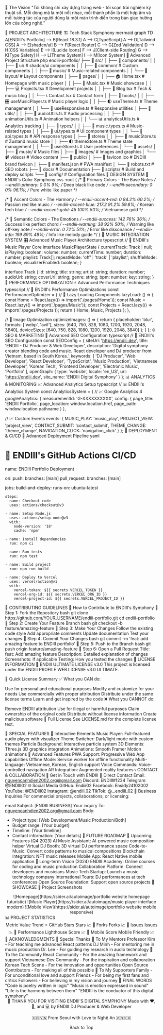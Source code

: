🎨 The Vision
"Tôi không chỉ xây dựng trang web - tôi soạn trải nghiệm kỹ thuật số. Mỗi dòng mã là một nốt nhạc, mỗi thành phần là một hợp âm và mỗi tương tác của người dùng là một màn trình diễn trong bản giao hưởng lớn của công nghệ."

🚀 PROJECT ARCHITECTURE
🏗️ Tech Stack Symphony
mermaid
graph TD
    A[ENDIII's Portfolio] --> B[React 18.3.1]
    A --> C[TypeScript]
    A --> D[Tailwind CSS]
    A --> E[shadcn/ui]
    B --> F[React Router]
    C --> G[Zod Validation]
    D --> H[CSS Variables]
    E --> I[Lucide Icons]
    F --> J[Client-side Routing]
    G --> K[Type Safety]
    H --> L[Theme System]
    I --> M[Icon System]
📁 Advanced Project Structure
php
endiii-portfolio/
├── 🎵 src/
│   ├── 🎼 components/
│   │   ├── 🎸 ui/                    # shadcn/ui components
│   │   ├── 🎹 common/               # Custom components
│   │   ├── 🥁 music/                # Music-related components
│   │   └── 🎤 layout/               # Layout components
│   ├── 🎼 pages/
│   │   ├── 🏠 Home.tsx              # Homepage with music player
│   │   ├── 🎵 Music.tsx             # Music showcase
│   │   ├── 💻 Projects.tsx          # Development projects
│   │   ├── 📝 Blog.tsx              # Tech & music blog
│   │   └── 📞 Contact.tsx           # Contact form
│   ├── 🎼 hooks/
│   │   ├── 🎛️ useMusicPlayer.ts    # Music player logic
│   │   ├── 🌓 useTheme.ts          # Theme management
│   │   └── 📱 useResponsive.ts     # Responsive utilities
│   ├── 🎼 utils/
│   │   ├── 🎵 audioUtils.ts        # Audio processing
│   │   ├── 🎨 animationUtils.ts    # Animation helpers
│   │   └── 📊 analyticsUtils.ts    # Analytics tracking
│   ├── 🎼 types/
│   │   ├── 🎵 music.types.ts       # Music-related types
│   │   ├── 🎨 ui.types.ts          # UI component types
│   │   └── 📝 api.types.ts         # API response types
│   ├── 🎼 stores/
│   │   ├── 🎵 musicStore.ts        # Zustand music store
│   │   ├── 🌓 themeStore.ts        # Theme state management
│   │   └── 👤 userStore.ts         # User preferences
│   └── 🎼 assets/
│       ├── 🎵 music/               # Music files
│       ├── 🎨 images/              # Images and graphics
│       └── 📹 videos/              # Video content
├── 🎵 public/
│   ├── 🎵 favicon.ico             # ENDIII brand favicon
│   ├── 🎵 manifest.json            # PWA manifest
│   └── 🎵 robots.txt              # SEO robots
├── 🎵 docs/                        # Documentation
├── 🎵 scripts/                     # Build and deploy scripts
└── 🎵 config/                      # Configuration files
🎨 DESIGN SYSTEM
🎨 ENDIII's Color Symphony
css
:root {
  /* 🎵 Primary Colors - The Base Notes */
  --endiii-primary: 0 0% 9%;        /* Deep black like code */
  --endiii-secondary: 0 0% 96.1%;   /* Pure white like paper */
  
  /* 🎵 Accent Colors - The Harmony */
  --endiii-accent-red: 0 84.2% 60.2%;    /* Passion red like music */
  --endiii-accent-blue: 217.2 91.2% 59.8%; /* Korean tech blue */
  --endiii-accent-gold: 45 100% 50%;      /* Vietnamese gold */
  
  /* 🎵 Semantic Colors - The Emotions */
  --endiii-success: 142 76% 36%;     /* Success like perfect chord */
  --endiii-warning: 38 92% 50%;      /* Warning like off-key note */
  --endiii-error: 0 72% 51%;         /* Error like dissonance */
  --endiii-info: 199 89% 48%;        /* Info like melody guide */
}
🎵 MUSIC INTEGRATION SYSTEM
🎛️ Advanced Music Player Architecture
typescript
// 🎵 ENDIII's Music Player Core
interface MusicPlayerState {
  currentTrack: Track | null;
  isPlaying: boolean;
  volume: number;
  currentTime: number;
  duration: number;
  playlist: Track[];
  repeatMode: 'off' | 'track' | 'playlist';
  shuffleMode: boolean;
  visualizerEnabled: boolean;
}

interface Track {
  id: string;
  title: string;
  artist: string;
  duration: number;
  audioUrl: string;
  coverUrl: string;
  genre: string;
  bpm: number;
  key: string;
}
🚀 PERFORMANCE OPTIMIZATION
⚡ Advanced Performance Techniques
typescript
// 🚀 ENDIII's Performance Optimizations
const PerformanceOptimizer = {
  // 🎯 Lazy Loading Components
  lazyLoad: () => {
    const Home = React.lazy(() => import('./pages/Home'));
    const Music = React.lazy(() => import('./pages/Music'));
    const Projects = React.lazy(() => import('./pages/Projects'));
    return { Home, Music, Projects };
  },
  
  // 🎯 Image Optimization
  optimizeImages: () => {
    return {
      placeholder: 'blur',
      formats: ['webp', 'avif'],
      sizes: [640, 750, 828, 1080, 1200, 1920, 2048, 3840],
      deviceSizes: [640, 750, 828, 1080, 1200, 1920, 2048, 3840]
    };
  }
};
🌐 SEO & MARKETING
🎯 Advanced SEO Configuration
typescript
// 🎯 ENDIII's SEO Configuration
const SEOConfig = {
  siteUrl: 'https://endiii.dev',
  title: 'ENDIII - DJ Producer & Web Developer',
  description: 'Digital symphony creator blending code and music. React developer and DJ producer from Vietnam, based in South Korea.',
  keywords: [
    'DJ Producer', 'Web Developer', 'React Developer', 'TypeScript',
    'Music Production', 'Vietnamese Developer', 'Korean Tech',
    'Frontend Developer', 'Electronic Music', 'Portfolio'
  ],
  openGraph: {
    type: 'website',
    locale: 'en_US',
    url: 'https://endiii.dev',
    site_name: 'ENDIII Digital Symphony'
  }
};
📊 ANALYTICS & MONITORING
📈 Advanced Analytics Setup
typescript
// 📊 ENDIII's Analytics System
const AnalyticsSystem = {
  // 📈 Google Analytics 4
  googleAnalytics: {
    measurementId: 'G-XXXXXXXXXX',
    config: {
      page_title: 'ENDIII Portfolio',
      page_location: window.location.href,
      page_path: window.location.pathname
    }
  },
  
  // 📈 Custom Events
  events: {
    MUSIC_PLAY: 'music_play',
    PROJECT_VIEW: 'project_view',
    CONTACT_SUBMIT: 'contact_submit',
    THEME_CHANGE: 'theme_change',
    NAVIGATION_CLICK: 'navigation_click'
  }
};
🚀 DEPLOYMENT & CI/CD
🎯 Advanced Deployment Pipeline
yaml
# 🚀 ENDIII's GitHub Actions CI/CD
name: ENDIII Portfolio Deployment

on:
  push:
    branches: [main]
  pull_request:
    branches: [main]

jobs:
  build-and-deploy:
    runs-on: ubuntu-latest
    
    steps:
    - name: Checkout code
      uses: actions/checkout@v3
      
    - name: Setup Node.js
      uses: actions/setup-node@v3
      with:
        node-version: '18'
        cache: 'npm'
        
    - name: Install dependencies
      run: npm ci
      
    - name: Run tests
      run: npm test
      
    - name: Build project
      run: npm run build
      
    - name: Deploy to Vercel
      uses: vercel/action@v1
      with:
        vercel-token: ${{ secrets.VERCEL_TOKEN }}
        vercel-org-id: ${{ secrets.VERCEL_ORG_ID }}
        vercel-project-id: ${{ secrets.VERCEL_PROJECT_ID }}
🎯 CONTRIBUTING GUIDELINES
🚀 How to Contribute to ENDIII's Symphony
🎵 Step 1: Fork the Repository
bash
git clone https://github.com/YOUR_USERNAME/endiii-portfolio.git
cd endiii-portfolio
🎵 Step 2: Create Your Feature Branch
bash
git checkout -b feature/amazing-feature
🎵 Step 3: Make Your Changes
Follow the existing code style
Add appropriate comments
Update documentation
Test your changes
🎵 Step 4: Commit Your Changes
bash
git commit -m 'feat: add amazing feature to ENDIII portfolio'
🎵 Step 5: Push to the Branch
bash
git push origin feature/amazing-feature
🎵 Step 6: Open a Pull Request
Title: feat: Add amazing feature
Description: Detailed explanation of changes
Screenshots: If applicable
Testing: How you tested the changes
📜 LICENSE INFORMATION
🎯 ENDIII ULTIMATE LICENSE v3.0
This project is licensed under the ENDIII PROFILE WEB LICENSE v3.0 ULTIMATE.

🎵 Quick License Summary
✅ What you CAN do:

Use for personal and educational purposes
Modify and customize for your needs
Use commercially with proper attribution
Distribute under the same license terms
Learn and get inspired by the code
❌ What you CANNOT do:

Remove ENDIII attribution
Use for illegal or harmful purposes
Claim ownership of the original code
Distribute without license information
Create malicious software
🎵 Full License
See LICENSE.md for the complete license text.

🎉 SPECIAL FEATURES
🎵 Interactive Elements
Music Player: Full-featured audio player with visualizer
Theme Switcher: Dark/light mode with custom themes
Particle Background: Interactive particle system
3D Elements: Three.js 3D graphics integration
Animations: Smooth Framer Motion animations
🎵 Advanced Features
PWA Support: Progressive Web App capabilities
Offline Mode: Service worker for offline functionality
Multi-language: Vietnamese, Korean, English support
Voice Commands: Voice-controlled navigation
AR Integration: Augmented reality features
📞 CONTACT & COLLABORATION
🎯 Get in Touch with ENDIII
📧 Direct Contact
Email: nguyencanhdien2002.org@gmail.com
Discord: ENDIII#1234
Telegram: @ENDIII02
🌐 Social Media
GitHub: Endiii02
Facebook: Ensidy24102002
YouTube: @ENDiii02
Instagram: @endiii.02
TikTok: @...endiii_02
💼 Business Inquiries
For commercial projects, collaborations, or licensing:

email
Subject: [ENDIII BUSINESS] Your inquiry
To: nguyencanhdien2002.org@gmail.com
Body: 
- Project type: [Web Development/Music Production/Both]
- Budget range: [Your budget]
- Timeline: [Your timeline]
- Contact information: [Your details]
🎯 FUTURE ROADMAP
🚀 Upcoming Features (Q4 2023)
 AI Music Assistant: AI-powered music composition helper
 Virtual DJ Booth: 3D virtual DJ performance space
 Code-to-Music: Convert code patterns to musical compositions
 Blockchain Integration: NFT music releases
 Mobile App: React Native mobile application
🚀 Long-term Vision (2024)
 ENDIII Academy: Online courses for coding and music production
 Collaboration Platform: Connect developers and musicians
 Music Tech Startup: Launch a music technology company
 International Tours: DJ performances at tech conferences
 Open Source Foundation: Support open source projects
🎨 SHOWCASE
📸 Project Screenshots
<div align="center">
![Homepage](https://sider.ai/autoimage/portfolio website homepage futuristic) ![Music Player](https://sider.ai/autoimage/music player interface modern) ![Mobile View](https://sider.ai/autoimage/portfolio website mobile responsive)

</div>
📊 PROJECT STATISTICS
<div align="center">
Metric	Value	Trend
⭐ GitHub Stars	Stars	📈
🍴 Forks	Forks	📈
🐛 Issues	Issues	📉
🚀 Performance	Lighthouse Score	📈
📱 Mobile Score	Mobile Friendly	📈
</div>
🎯 ACKNOWLEDGMENTS
🙏 Special Thanks
🎵 To My Mentors
Professor Kim - For teaching me advanced React patterns
DJ Minh - For mentoring me in music production
Dr. Lee - For guiding my research in audio technology
🎵 To the Community
React Community - For the amazing framework and support
Vietnamese Dev Community - For the inspiration and collaboration
Korean Tech Scene - For the innovation and opportunities
Open Source Contributors - For making all of this possible
🎵 To My Supporters
Family - For unconditional love and support
Friends - For being my first fans and critics
Followers - For believing in my vision and journey
🎵 FINAL WORDS
"Code is poetry written in logic"
"Music is emotion expressed in sound"
"Life is the harmony between them"
"ENDIII is the conductor of this digital symphony"

<div align="center">
🎉 THANK YOU FOR VISITING ENDIII'S DIGITAL SYMPHONY
Made with ❤️, 🎵, and 💻 by ENDIII
DJ Producer & Web Developer

🇰🇷🇻🇳 From Seoul with Love to Nghệ An 🇻🇳🇰🇷

Back to Top

</div>
